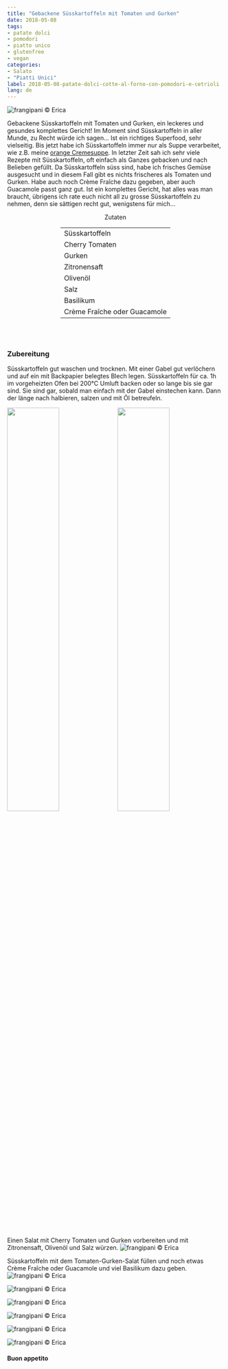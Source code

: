 ```yaml
---
title: "Gebackene Süsskartoffeln mit Tomaten und Gurken"
date: 2018-05-08
tags:
- patate dolci
- pomodori
- piatto unico
- glutenfree
- vegan
categories:
- Salato
- "Piatti Unici"
label: 2018-05-08-patate-dolci-cotte-al-forno-con-pomodori-e-cetrioli
lang: de
---
```

![](../2018-05-08-patate-dolci-cotte-al-forno-con-pomodori-e-cetrioli/header.jpg "frangipani © Erica")

Gebackene Süsskartoffeln mit Tomaten und Gurken, ein leckeres und gesundes komplettes Gericht! Im Moment sind Süsskartoffeln in aller Munde, zu Recht würde ich sagen... Ist ein richtiges Superfood, sehr vielseitig. Bis jetzt habe ich Süsskartoffeln immer nur als Suppe verarbeitet, wie z.B. meine <a href="https://frangipani.raiano.ch/2018-01-10-vellutata-arancione-e-scones-salati-con-spinaci-e-feta-de/" target="_blank">orange Cremesuppe</a>. In letzter Zeit sah ich sehr viele Rezepte mit Süsskartoffeln, oft einfach als Ganzes gebacken und nach Belieben gefüllt. Da Süsskartoffeln süss sind, habe ich frisches Gemüse ausgesucht und in diesem Fall gibt es nichts frischeres als Tomaten und Gurken. Habe auch noch Crème Fraîche dazu gegeben, aber auch Guacamole passt ganz gut. Ist ein komplettes Gericht, hat alles was man braucht, übrigens ich rate euch nicht all zu grosse Süsskartoffeln zu nehmen, denn sie sättigen recht gut, wenigstens für mich...

<div id="wrapper" style="text-align: center">
  <div id="yourdiv" style="display: inline-block;">
    <div class="ingredients">
      <div class="ingredients-title">Zutaten</div>
      <table>
        <tbody>
          <tr>
            <td>Süsskartoffeln</td>
          </tr>
          <tr>
            <td>Cherry Tomaten</td>
          </tr>
          <tr>
            <td>Gurken</td>
          </tr>
          <tr>
            <td>Zitronensaft
          <tr>
            <td>Olivenöl</td>
          </tr>      
          <tr>
            <td>Salz</td>
          </tr>
          <tr>
            <td>Basilikum</td>
          </tr>
          <tr>
            <td>Crème Fraîche oder Guacamole</td>
          </tr>
        </tbody>
      </table>
      <br></br>
    </div>
  </div>
</div>


<h3>
  <font color="grey">
    <i class="fa fa-cogs"></i>
  </font> Zubereitung
</h3>

Süsskartoffeln gut waschen und trocknen. Mit einer Gabel gut verlöchern und auf ein mit Backpapier belegtes Blech legen. Süsskartoffeln für ca. 1h im vorgeheizten Ofen bei 200°C Umluft backen oder so lange bis sie gar sind. Sie sind gar, sobald man einfach mit der Gabel einstechen kann. Dann der länge nach halbieren, salzen und mit Öl betreufeln.
<p>
  <div style="width: 100%; margin-bottom: ">
    <img style="float: left; width: 49%; margin-right: 1%" src="../2018-05-08-patate-dolci-cotte-al-forno-con-pomodori-e-cetrioli/teglia.jpg" alt="" title="frangipani © Erica" />
    <img style="float: left; width: 49%; margin-left: 1%" src="../2018-05-08-patate-dolci-cotte-al-forno-con-pomodori-e-cetrioli/patatedolci.jpg" alt="" title="frangipani © Erica" />
    <div style="clear: both"></div>
  </div>
</p>

Einen Salat mit Cherry Tomaten und Gurken vorbereiten und mit Zitronensaft, Olivenöl und Salz würzen.
![](../2018-05-08-patate-dolci-cotte-al-forno-con-pomodori-e-cetrioli/insalata.jpg "frangipani © Erica")

Süsskartoffeln mit dem Tomaten-Gurken-Salat füllen und noch etwas Crème Fraîche oder Guacamole und viel Basilikum dazu geben.
![](../2018-05-08-patate-dolci-cotte-al-forno-con-pomodori-e-cetrioli/risultato1.jpg "frangipani © Erica")

![](../2018-05-08-patate-dolci-cotte-al-forno-con-pomodori-e-cetrioli/risultato2.jpg "frangipani © Erica")

![](../2018-05-08-patate-dolci-cotte-al-forno-con-pomodori-e-cetrioli/risultato3.jpg "frangipani © Erica")

![](../2018-05-08-patate-dolci-cotte-al-forno-con-pomodori-e-cetrioli/risultato4.jpg "frangipani © Erica")

![](../2018-05-08-patate-dolci-cotte-al-forno-con-pomodori-e-cetrioli/risultato5.jpg "frangipani © Erica")

![](../2018-05-08-patate-dolci-cotte-al-forno-con-pomodori-e-cetrioli/risultato6.jpg "frangipani © Erica")

<h4>Buon appetito
  <font color="red">
    <i class="fa fa-smile-o"></i>
  </font>
</h4>
